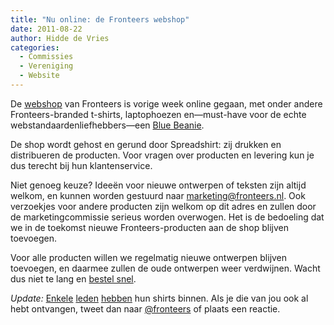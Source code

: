 ```yaml
---
title: "Nu online: de Fronteers webshop"
date: 2011-08-22
author: Hidde de Vries
categories: 
  - Commissies
  - Vereniging
  - Website
---
```

De [webshop](http://fronteers.spreadshirt.nl) van Fronteers is vorige week online gegaan, met onder andere Fronteers-branded t-shirts, laptophoezen en—must-have voor de echte webstandaardenliefhebbers—een [Blue Beanie](http://www.zeldman.com/2010/11/28/dont-forget-blue-beanie-day/).

De shop wordt gehost en gerund door Spreadshirt: zij drukken en distribueren de producten. Voor vragen over producten en levering kun je dus terecht bij hun klantenservice.

Niet genoeg keuze? Ideeën voor nieuwe ontwerpen of teksten zijn altijd welkom, en kunnen worden gestuurd naar marketing@fronteers.nl. Ook verzoekjes voor andere producten zijn welkom op dit adres en zullen door de marketingcommissie serieus worden overwogen. Het is de bedoeling dat we in de toekomst nieuwe Fronteers-producten aan de shop blijven toevoegen.

Voor alle producten willen we regelmatig nieuwe ontwerpen blijven toevoegen, en daarmee zullen de oude ontwerpen weer verdwijnen. Wacht dus niet te lang en [bestel snel](http://fronteers.spreadshirt.nl/).

_Update:_ [Enkele](https://twitter.com/eising/status/105219979581997056) [leden](https://twitter.com/hedwygNL/status/104527705491513344) [hebben](https://twitter.com/rowdyrabouw/status/104212896501858304) hun shirts binnen. Als je die van jou ook al hebt ontvangen, tweet dan naar [@fronteers](https://twitter.com/fronteers) of plaats een reactie.
